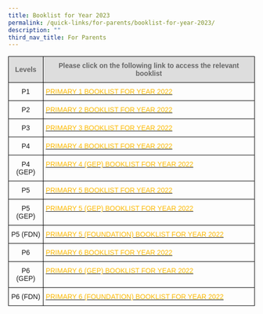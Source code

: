 ```yaml
---
title: Booklist for Year 2023
permalink: /quick-links/for-parents/booklist-for-year-2023/
description: ""
third_nav_title: For Parents
---
```


<style type="text/css">
.tg  {border-collapse:collapse;border-spacing:0;}
.tg td{border-color:black;border-style:solid;border-width:1px;font-family:Arial, sans-serif;font-size:14px;
  overflow:hidden;padding:10px 5px;word-break:normal;}
.tg th{border-color:black;border-style:solid;border-width:1px;font-family:Arial, sans-serif;font-size:14px;
  font-weight:normal;overflow:hidden;padding:10px 5px;word-break:normal;}
.tg .tg-feqv{background-color:#DDD;color:#666;font-weight:bold;text-align:center;vertical-align:middle}
.tg .tg-nrix{text-align:center;vertical-align:middle}
.tg .tg-zyxe{color:#FDB900;text-align:left;vertical-align:top}
</style>
<table class="tg">
<thead>
  <tr>
    <th class="tg-feqv"><span style="color:#666;background-color:#DDD">Levels</span></th>
    <th class="tg-feqv"><span style="color:#666;background-color:#DDD">Please click on the following link to access the relevant booklist</span><br></th>
  </tr>
</thead>
<tbody>
  <tr>
    <td class="tg-nrix">P1</td>
    <td class="tg-zyxe"><a href="/files/Primary%201%20Booklist%202022.pdf"><span style="text-decoration:none;color:#FDB900">PRIMARY 1 BOOKLIST FOR YEAR 2022</span></a></td>
  </tr>
  <tr>
    <td class="tg-nrix"> P2</td>
    <td class="tg-zyxe"><a href="/files/Primary%202%20Booklist%202022.pdf"><span style="text-decoration:none;color:#FDB900">PRIMARY 2 BOOKLIST FOR YEAR 2022 </span></a></td>
  </tr>
  <tr>
    <td class="tg-nrix"> P3</td>
    <td class="tg-zyxe"><a href="/files/Primary%203%20Booklist%202022.pdf"><span style="text-decoration:none;color:#FDB900">PRIMARY 3 BOOKLIST FOR YEAR 2022</span></a></td>
  </tr>
  <tr>
    <td class="tg-nrix"> P4</td>
    <td class="tg-zyxe"><a href="/files/Primary%204%20Booklist%202022.pdf"><span style="text-decoration:none;color:#FDB900">PRIMARY 4 BOOKLIST FOR YEAR 2022</span></a></td>
  </tr>
  <tr>
    <td class="tg-nrix"> P4 (GEP)</td>
    <td class="tg-zyxe"><a href="/files/Primary%204%20GEP%20Booklist%202022.pdf"><span style="text-decoration:none;color:#FDB900">PRIMARY 4 (GEP) BOOKLIST FOR YEAR 2022</span></a></td>
  </tr>
  <tr>
    <td class="tg-nrix"> P5</td>
    <td class="tg-zyxe"><a href="/files/Primary%205%20Booklist%202022.pdf"><span style="text-decoration:none;color:#FDB900">PRIMARY 5 BOOKLIST FOR YEAR 2022</span></a></td>
  </tr>
  <tr>
    <td class="tg-nrix"> P5 (GEP)</td>
    <td class="tg-zyxe"><a href="/files/Primary%205%20GEP%20Booklist%202022.pdf"><span style="text-decoration:none;color:#FDB900">PRIMARY 5 (GEP) BOOKLIST FOR YEAR 2022</span></a></td>
  </tr>
  <tr>
    <td class="tg-nrix"> P5 (FDN)</td>
    <td class="tg-zyxe"><a href="/files/Primary%205%20Foundation%20Booklist%202022.pdf"><span style="text-decoration:none;color:#FDB900">PRIMARY 5 (FOUNDATION) BOOKLIST FOR YEAR 2022</span></a></td>
  </tr>
  <tr>
    <td class="tg-nrix"> P6</td>
    <td class="tg-zyxe"><a href="/files/Primary%206%20Booklist%202022.pdf"><span style="text-decoration:none;color:#FDB900">PRIMARY 6 BOOKLIST FOR YEAR 2022</span></a></td>
  </tr>
  <tr>
    <td class="tg-nrix"> P6 (GEP)</td>
    <td class="tg-zyxe"><a href="/files/Primary%206%20GEP%20Booklist%202022.pdf"><span style="text-decoration:none;color:#FDB900">PRIMARY 6 (GEP) BOOKLIST FOR YEAR 2022</span></a></td>
  </tr>
  <tr>
    <td class="tg-nrix"> P6 (FDN)</td>
    <td class="tg-zyxe"><a href="/files/Primary%206%20Foundation%20Booklist%202022.pdf"><span style="text-decoration:none;color:#FDB900">PRIMARY 6 (FOUNDATION) BOOKLIST FOR YEAR 2022</span></a></td>
  </tr>
</tbody>
</table>